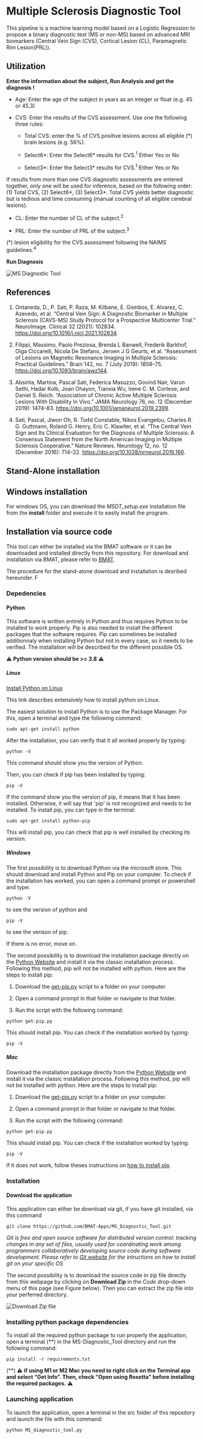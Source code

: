 # Multiple Sclerosis Diagnostic Tool  

This pipeline is a machine learning model based on a Logistic Regression to propose a binary diagnostic test (MS or non-MS) based on advanced MRI biomarkers (Central Vein Sign (CVS), Cortical Lesion (CL), Paramagnetic Rim Lesion(PRL)).

  

## Utilization 

**Enter the information about the subject, Run Analysis and get the diagnosis !** 

  

* Age: Enter the age of the subject in years as an integer or float (e.g. 45 or 45.3) 

* CVS: Enter the results of the CVS assessment. Use one the following three rules: 

  * Total CVS: enter the % of CVS positive lesions across all eligible (\*) brain lesions (e.g. 56%).

  * Select6\*: Enter the Select6\* results for CVS.<sup>1</sup> Either Yes or No 

  * Select3\*: Enter the Select3\* results for CVS.<sup>1</sup> Either Yes or No 

 If results from more than one CVS diagnostic assessments are entered together, only one will be used for inference, based on the following order: (1) Total CVS, (2) Select6*, (3) Select3*. Total CVS yields better diagnostic but is tedious and time consuming (manual counting of all eligible cerebral lesions). 

* CL: Enter the number of CL of the subject.<sup>2</sup> 

* PRL: Enter the number of PRL of the subject.<sup>3</sup> 

(\*) lesion eligibility for the CVS assessment following the NAIMS guidelines.<sup>4</sup> 

**Run Diagnosis** 

  

![MS Diagnostic Tool](/Readme_pictures/MSDT_window.gif) 

 

## References  

1. Ontaneda, D., P. Sati, P. Raza, M. Kilbane, E. Gombos, E. Alvarez, C. Azevedo, et al. “Central Vein Sign: A Diagnostic Biomarker in Multiple Sclerosis (CAVS-MS) Study Protocol for a Prospective Multicenter Trial.” NeuroImage. Clinical 32 (2021): 102834. https://doi.org/10.1016/j.nicl.2021.102834. 

2. Filippi, Massimo, Paolo Preziosa, Brenda L Banwell, Frederik Barkhof, Olga Ciccarelli, Nicola De Stefano, Jeroen J G Geurts, et al. “Assessment of Lesions on Magnetic Resonance Imaging in Multiple Sclerosis: Practical Guidelines.” Brain 142, no. 7 (July 2019): 1858–75. https://doi.org/10.1093/brain/awz144. 

3. Absinta, Martina, Pascal Sati, Federica Masuzzo, Govind Nair, Varun Sethi, Hadar Kolb, Joan Ohayon, Tianxia Wu, Irene C. M. Cortese, and Daniel S. Reich. “Association of Chronic Active Multiple Sclerosis Lesions With Disability In Vivo.” JAMA Neurology 76, no. 12 (December 2019): 1474–83. https://doi.org/10.1001/jamaneurol.2019.2399. 

4. Sati, Pascal, Jiwon Oh, R. Todd Constable, Nikos Evangelou, Charles R. G. Guttmann, Roland G. Henry, Eric C. Klawiter, et al. “The Central Vein Sign and Its Clinical Evaluation for the Diagnosis of Multiple Sclerosis: A Consensus Statement from the North American Imaging in Multiple Sclerosis Cooperative.” Nature Reviews. Neurology 12, no. 12 (December 2016): 714–22. https://doi.org/10.1038/nrneurol.2016.166. 

## Stand-Alone installation 

## Windows installation

For windows OS, you can download the *MSDT_setup.exe* installation file from the **install** folder and execute it to easily install the program.

## Installation via source code

This tool can either be installed via the BMAT software or it can be downloaded and installed directly from this repository. For download and installation via BMAT, please refer to [BMAT](https://github.com/ColinVDB/BMAT). 

The procedure for the stand-alone download and installation is desribed hereunder. F 

### Depedencies

#### Python  

This software is written entirely in Python and thus requires Python to be installed to work properly. Pip is also needed to install the different packages that the software requires. Pip can sometimes be installed additionnaly when installing Python but not in every case, so it needs to be verified. The installation will be described for the different possible OS. 

⚠️ **Python version should be >= 3.8** ⚠️ 

##### Linux 

[Install Python on Linux](https://www.scaler.com/topics/python/install-python-on-linux/) 

This link describes extensively how to install python on Linux.

The easiest solution to install Python is to use the Package Manager. For this, open a terminal and type the following command:

```
sudo apt-get install python
```

After the installation, you can verify that it all worked properly by typing: 

```
python -V 
```

This command should show you the version of Python.

Then, you can check if pip has been installed by typing: 

```
pip -V 
```

If the command show you the version of pip, it means that it has been installed. Otherwise, it will say that 'pip' is not recognized and needs to be installed. To install pip, you can type in the terminal: 

```
sudo apt-get install python-pip 
```

This will install pip, you can check that pip is well installed by checking its version.

##### Windows 

The first possibility is to download Python via the microsoft store. This should download and install Python and Pip on your computer. To check if the installation has worked, you can open a command prompt or powershell and type: 

```
python -V  
```

to see the version of python and

```
pip -V 
```

to see the verison of pip. 

If there is no error, move on.

The second possibility is to download the installation package directly on the [Python Website](https://www.python.org/downloads/windows/) and install it via the classic installation process. Following this method, pip will not be installed with python. Here are the steps to install pip: 

1. Download the [get-pip.py](https://bootstrap.pypa.io/get-pip.py) script to a folder on your computer.

2. Open a command prompt in that folder or navigate to that folder. 

3. Run the script with the following command: 

```
python get-pip.py 

```

This should install pip. You can check if the installation worked by typing: 

```
pip -V 
```

##### Mac 

Download the installation package directly from the [Python Website](https://www.python.org/downloads/macos/) and install it via the classic installation process. Following this method, pip will not be installed with python. Here are the steps to install pip: 

1. Download the [get-pip.py](https://bootstrap.pypa.io/get-pip.py) script to a folder on your computer.

2. Open a command prompt in that folder or navigate to that folder. 

3. Run the script with the following command: 

```
python get-pip.py 
```

This should install pip. You can check if the installation worked by typing: 

```
pip -V 
```

If it does not work, follow theses instructions on [how to install pip](https://phoenixnap.com/kb/install-pip-mac). 

### Installation 

#### Download the application 

This application can either be download via git, if you have git installed, via this command 

```
git clone https://github.com/BMAT-Apps/MS_Diagnostic_Tool.git 
```

*Git is free and open source software for distributed version control: tracking changes in any set of files, usually used for coordinating work among programmers collaboratively developing source code during software development. Please refer to [Git website](https://git-scm.com/downloads) for the intructions on how to install git on your specific OS* 

The second possibility is to download the source code in zip file directly from this webpage by clicking on **Download Zip** in the *Code* drop-down menu of this page (see Figure below). Then you can extract the zip file into your perferred directory.

![Download Zip file](/Readme_pictures/download_screenshot.png) 

### Installing python package dependencies 

To install all the required python package to run properly the application, open a terminal (\*\*) in the MS-Diagnostic_Tool directory and run the following command: 

```
pip install -r requirements.txt 
```

(\*\*) ⚠️ **if using M1 or M2 Mac you need to right click on the Terminal app and select “Get Info”. Then, check “Open using Rosetta” before installing the required packages.** ⚠️

### Launching application 

To launch the application, open a terminal in the src folder of this repository and launch the file with this command: 

```
python MS_diagnostic_tool.py 
```

